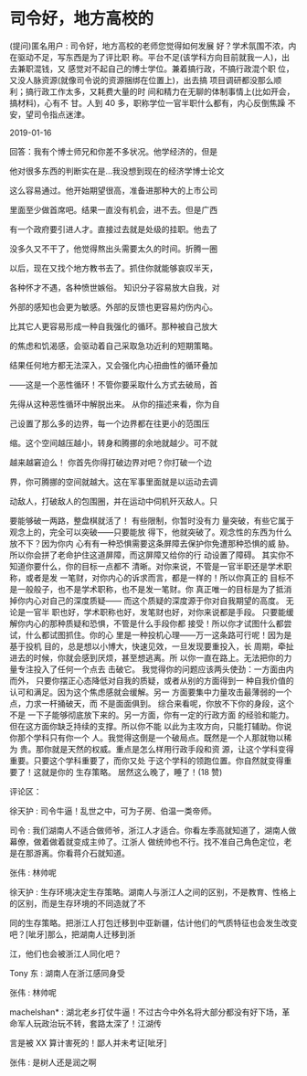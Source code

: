 # 司令好，地方高校的

(提问)匿名用户 : 司令好，地方高校的老师您觉得如何发展 好？学术氛围不浓，内在驱动不足，写东西是为了评比职 称。平台不足(该学科方向目前就我一人)，出去兼职混钱，又 感觉对不起自己的博士学位。兼着搞行政，不搞行政混个职 位，又没人脉资源(就像司令说的资源捆绑在位置上)，出去搞 项目调研都没那么顺利；搞行政工作太多，又耗费大量的时 间和精力在无聊的体制事情上(比如开会，搞材料)，心有不 甘。人到 40 多，职称学位一官半职什么都有，内心反倒焦躁 不安，望司令指点迷津。

2019-01-16

回答：我有个博士师兄和你差不多状况。他学经济的，但是

他对很多东西的判断实在是...我没想到现在的经济学博士论文

这么容易通过。他开始期望很高，准备进那种大的上市公司

里面至少做首席吧。结果一直没有机会，进不去。但是广西

有一个政府要引进人才。直接过去就是处级的挂职。他去了

没多久又不干了，他觉得熬出头需要太久的时间。折腾一圈

以后，现在又找个地方教书去了。抓住你就能够哀叹半天，

各种怀才不遇，各种愤世嫉俗。 知识分子容易放大自我，对

外部的感知也会更为敏感。外部的反馈也更容易灼伤内心。

比其它人更容易形成一种自我强化的循环。那种被自己放大

的焦虑和饥渴感，会驱动着自己采取急功近利的短期策略。

结果任何地方都无法深入，又会强化内心扭曲性的循环叠加

——这是一个恶性循环！不管你要采取什么方式去破局，首

先得从这种恶性循环中解脱出来。 从你的描述来看，你为自

己设置了那么多的边界，每一个边界都在往更小的范围压

缩。这个空间越压越小，转身和腾挪的余地就越少。可不就

越来越窘迫么！ 你首先你得打破边界对吧？你打破一个边

界，你可腾挪的空间就越大。这在军事里面就是以运动去调

动敌人，打破敌人的包围圈，并在运动中伺机歼灭敌人。只

要能够破一两路，整盘棋就活了！ 有些限制，你暂时没有力 量突破，有些它属于观念上的，完全可以突破——只要能放 得下，他就突破了。观念性的东西为什么放不下？因为你内 心有有一种恐惧需要这条屏障去保护你免遭那种恐惧的威 胁。所以你会拼了老命护住这道屏障，而这屏障又给你的行 动设置了障碍。 其实你不知道你要什么，你的目标一点都不 清晰。对你来说，不管是一官半职还是学术职称，或者是发 一笔财，对你内心的诉求而言，都是一样的！所以你真正的 目标不是一般般子，也不是学术职称，也不是发一笔财。你 真正唯一的目标是为了抵消掉你内心对自己的深度质疑—— 而这个质疑的深度源于你对自我期望的高度。 无论是一官半 职也好，学术职称也好，发笔财也好，对你来说都是手段。 只要能缓解你内心的那种质疑和恐惧，不管是什么手段你都 接受！所以你才试图什么都尝试，什么都试图抓住。你的心 里是一种投机心理——万一这条路可行呢！因为是基于投机 目的，总是想以小博大，快速见效，一旦发现要重投入，长 周期，牵扯进去的时候，你就会感到厌烦，甚至想逃离。所 以你一直在路上。无法把你的力量专注投入了任何一个点去 击破它。 我觉得你的问题应该两头使劲：一方面由内而外， 只要你摆正心态降低对自我的质疑，或者从别的方面得到一 种自我价值的认可和满足。因为这个焦虑感就会缓解。另一 方面要集中力量攻击最薄弱的一个点，力求一杆捅破天，而 不是面面俱到。 综合来看呢，你放不下你的身段，这个不是 一下子能够彻底放下来的。另一方面，你有一定的行政方面 的经验和能力。但在这方面你缺乏持续的支撑。所以你不能 以此为主攻方向，只能打辅助。你说你那个学科只有你一个 人。我觉得这倒是一个破局点。既然是一个人那就物以稀为 贵。那你就是天然的权威。重点是怎么样用行政手段和资 源，让这个学科变得重要。只要这个学科重要了，而你又处 于这个学科的领跑位置。你自然就变得重要了！这就是你的 生存策略。 居然这么晚了，睡了！(18 赞)

评论区：

徐天护 : 司令牛逼！乱世之中，可为子房、伯温一类帝师。

司令 : 我们湖南人不适合做师爷，浙江人才适合。你看左季高就知道了，湖南人做幕僚，做着做着就变成主帅了。江浙人 做统帅也不行。找不准自己角色定位，老是在那游离。你看蒋介石就知道。

张伟 : 林帅呢

徐天护 : 生存环境决定生存策略。湖南人与浙江人之间的区别，不是教育、性格上的区别，而是生存环境的不同造就了不

同的生存策略。把浙江人打包迁移到中亚新疆，估计他们的气质特征也会发生改变吧？[呲牙]那么，把湖南人迁移到浙

江，他们也会被浙江人同化吧？

Tony 东 : 湖南人在浙江感同身受

张伟 : 林帅呢

machelshan* : 湖北老乡打仗牛逼！不过古今中外名将大部分都没有好下场，革命军人玩政治玩不转，套路太深了！江湖传

言是被 XX 算计害死的！鄙人并未考证[呲牙]

张伟 : 是树人还是润之啊
